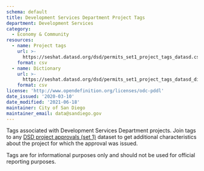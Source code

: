 ```yaml
---
schema: default
title: Development Services Department Project Tags
department: Development Services
category:
  - Economy & Community
resources:
  - name: Project tags
    url: >-
      https://seshat.datasd.org/dsd/permits_set1_project_tags_datasd.csv
    format: csv
  - name: Dictionary
    url: >-
      https://seshat.datasd.org/dsd/permits_set1_project_tags_datasd_dict.csv
    format: csv
license: 'http://www.opendefinition.org/licenses/odc-pddl'
date_issued: '2020-03-10'
date_modified: '2021-06-18'
maintainer: City of San Diego
maintainer_email: data@sandiego.gov
---
```

Tags associated with Development Services Department projects. Join tags to any [DSD project approvals (set 1)](/datasets/development-permits-set1/) dataset to get additional characteristics about the project for which the approval was issued.

<!-- more -->

Tags are for informational purposes only and should not be used for official reporting purposes.